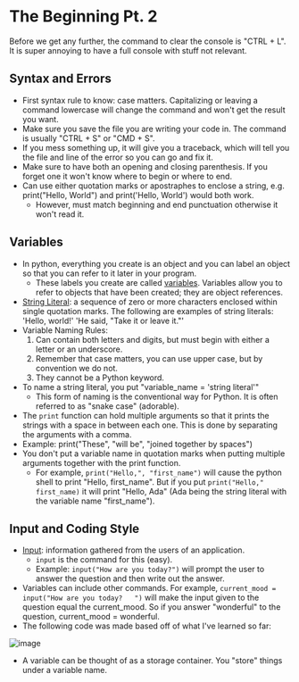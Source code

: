# The Beginning Pt. 2

Before we get any further, the command to clear the console is "CTRL + L". It is super annoying to have a full console with stuff not relevant.

## Syntax and Errors
- First syntax rule to know: case matters. Capitalizing or leaving a command lowercase will change the command and won't get the result you want.
- Make sure you save the file you are writing your code in. The command is usually "CTRL + S" or "CMD + S".
- If you mess something up, it will give you a traceback, which will tell you the file and line of the error so you can go and fix it.
- Make sure to have both an opening and closing parenthesis. If you forget one it won't know where to begin or where to end.
- Can use either quotation marks or apostraphes to enclose a string, e.g. print("Hello, World") and print('Hello, World') would both work.
  - However, must match beginning and end punctuation otherwise it won't read it.

## Variables
- In python, everything you create is an object and you can label an object so that you can refer to it later in your program.
  - These labels you create are called <ins>variables</ins>. Variables allow you to refer to objects that have been created; they are object references.
- <ins>String Literal</ins>: a sequence of zero or more characters enclosed within single quotation marks. The following are examples of string literals: 'Hello, world!' 'He said, "Take it or leave it."'
- Variable Naming Rules:
  1. Can contain both letters and digits, but must begin with either a letter or an underscore.
  2. Remember that case matters, you can use upper case, but by convention we do not.
  3. They cannot be a Python keyword.
- To name a string literal, you put "variable_name = 'string literal'"
  - This form of naming is the conventional way for Python. It is often referred to as "snake case" (adorable).
 - The `print` function can hold multiple arguments so that it prints the strings with a space in between each one. This is done by separating the arguments with a comma.
  - Example: print("These", "will be", "joined together by spaces")
  - You don't put a variable name in quotation marks when putting multiple arguments together with the print function.
    - For example, `print("Hello,", "first_name")` will cause the python shell to print "Hello, first_name". But if you put `print("Hello," first_name)` it will print "Hello, Ada" (Ada being the string literal with the variable name "first_name").
   
## Input and Coding Style
- <ins>Input</ins>: information gathered from the users of an application.
  - `input` is the command for this (easy).
  - Example: `input("How are you today?")` will prompt the user to answer the question and then write out the answer.
- Variables can include other commands. For example, `current_mood = input("How are you today?   ")` will make the input given to the question equal the current_mood. So if you answer "wonderful" to the question, current_mood = wonderful.
- The following code was made based off of what I've learned so far:

![image](https://github.com/JessieS444/learningPython/assets/157999229/2a7e82d2-4e7b-4fc1-95f9-333da92723d9)

- A variable can be thought of as a storage container. You "store" things under a variable name.
